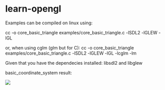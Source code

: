 # learn-opengl

Examples can be compiled on linux using:

cc -o core_basic_triangle examples/core_basic_triangle.c -lSDL2 -lGLEW -lGL

or, when using cglm (glm but for C):
cc -o core_basic_triangle examples/core_basic_triangle.c -lSDL2 -lGLEW -lGL -lcglm -lm

Given that you have the dependecies installed: libsdl2 and libglew

basic_coordinate_system result:

![](https://s4.ezgif.com/tmp/ezgif-4-ebe266fdec.gif)